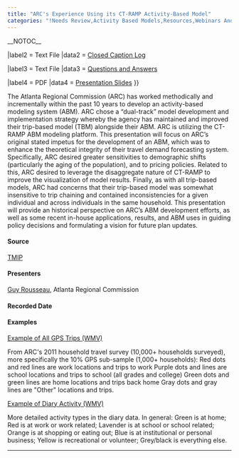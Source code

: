 ```yaml
---
title: "ARC's Experience Using its CT-RAMP Activity-Based Model"
categories: "!Needs Review,Activity Based Models‏‎,Resources,Webinars And Videos"
---
```


\_\_NOTOC\_\_

|label2 = Text File
|data2 = [Closed Caption Log](http://media.tmiponline.org/webinars/2012/TMIP_ABM_Webinars/ARC_ABM/ARC_ABM_Transcript.txt)

|label3 = Text File
|data3 = [Questions and Answers](http://media.tmiponline.org/webinars/2012/TMIP_ABM_Webinars/ARC_ABM/QandA.txt)

|label4 = PDF
|data4 = [Presentation Slides](http://media.tmiponline.org/webinars/2012/TMIP_ABM_Webinars/ARC_ABM/ARC_ABM_Webinar_Oct_22_2012.pdf)
}}

The Atlanta Regional Commission (ARC) has worked methodically and incrementally within the past 10 years to develop an activity-based modeling system (ABM). ARC chose a “dual-track” model development and implementation strategy whereby the agency has maintained and improved their trip-based model (TBM) alongside their ABM. ARC is utilizing the CT-RAMP ABM modeling platform. This presentation will focus on ARC’s original stated impetus for the development of an ABM, which was to enhance the theoretical integrity of their travel demand forecasting system. Specifically, ARC desired greater sensitivities to demographic shifts (particularly the aging of the population), and to pricing policies. Related to this, ARC desired to leverage the disaggregate nature of CT-RAMP to improve the visualization of model results. Finally, as with all trip-based models, ARC had concerns that their trip-based model was somewhat insensitive to trip chaining and contained inconsistencies for a given individual and across individuals in the same household. This presentation will provide an historical perspective on ARC’s ABM development efforts, as well as some recent in-house applications, results, and ABM uses in guiding policy decisions and formulating a vision for future plan updates.

#### Source

[TMIP](TMIP)

#### Presenters

[Guy Rousseau](User:Guy_Rousseau), Atlanta Regional Commission

#### Recorded Date

#### Examples

[Example of All GPS Trips (WMV)](http://media.tmiponline.org/webinars/2012/TMIP_ABM_Webinars/ARC_ABM/All_GPS_Trips.wmv)

From ARC's 2011 household travel survey (10,000+ households surveyed), more specifically the 10% GPS sub-sample (1,000+ households): Red dots and red lines are work locations and trips to work Purple dots and lines are school locations and trips to school (all grades and college) Green dots and green lines are home locations and trips back home Gray dots and gray lines are "Other" locations and trips.

[Example of Diary Activity (WMV)](http://media.tmiponline.org/webinars/2012/TMIP_ABM_Webinars/ARC_ABM/Diary_Activity.wmv)

More detailed activity types in the diary data. In general: Green is at home; Red is at work or work related; Lavender is at school or school related; Orange is at shopping or eating out; Blue is at institutional or personal business; Yellow is recreational or volunteer; Grey/black is everything else.

------------------------------------------------------------------------

